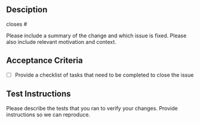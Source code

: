## Desciption
closes #

Please include a summary of the change and which issue is fixed. Please also include relevant motivation and context.

## Acceptance Criteria
- [ ] Provide a checklist of tasks that need to be completed to close the issue

## Test Instructions
Please describe the tests that you ran to verify your changes. Provide instructions so we can reproduce.
